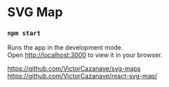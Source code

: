 # SVG Map

### `npm start`

Runs the app in the development mode.\
Open [http://localhost:3000](http://localhost:3000) to view it in your browser.


https://github.com/VictorCazanave/svg-maps
https://github.com/VictorCazanave/react-svg-map/
